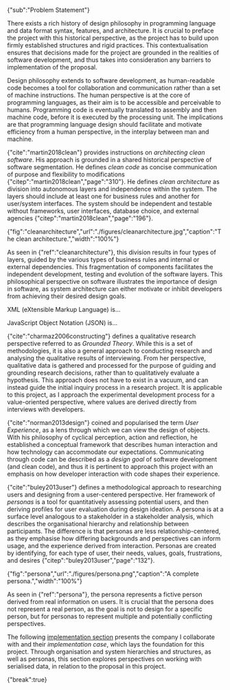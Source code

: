 {"sub":"Problem Statement"}

There exists a rich history of design philosophy in programming language and data format syntax, features, and architecture. It is crucial to preface the project with this historical perspective, as the project has to build upon firmly established structures and rigid practices. This contextualisation ensures that decisions made for the project are grounded in the realities of software development, and thus takes into consideration any barriers to implementation of the proposal.

Design philosophy extends to software development, as human-readable code becomes a tool for collaboration and communication rather than a set of machine instructions. The human perspective is at the core of programming languages, as their aim is to be accessible and perceivable to humans. Programming code is eventually translated to assembly and then machine code, before it is executed by the processing unit. The implications are that programming language design should facilitate and motivate efficiency from a human perspective, in the interplay between man and machine.

{"cite":"martin2018clean"} provides instructions on _architecting clean software_. His approach is grounded in a shared historical perspective of software segmentation. He defines _clean code_ as concise communication of purpose and flexibility to modifications {"citep":"martin2018clean","page":"310"}. He defines _clean architecture_ as division into autonomous layers and independence within the system. The layers should include at least one for business rules and another for user/system interfaces. The system should be independent and testable without frameworks, user interfaces, database choice, and external agencies {"citep":"martin2018clean","page":"196"}.

{"fig":"cleanarchitecture","url":"./figures/cleanarchitecture.jpg","caption":"The clean architecture.","width":"100%"}

As seen in {"ref":"cleanarchitecture"}, this division results in four types of layers, guided by the various types of business rules and internal or external dependencies. This fragmentation of components facilitates the independent development, testing and evolution of the software layers. This philosophical perspective on software illustrates the importance of design in software, as system architecture can either motivate or inhibit developers from achieving their desired design goals.

XML (eXtensible Markup Language) is...

JavaScript Object Notation (JSON) is...

{"cite":"charmaz2006constructing"} defines a qualitative research perspective referred to as _Grounded Theory_. While this is a set of methodologies, it is also a general approach to conducting research and analysing the qualitative results of interviewing. From her perspective, qualitative data is gathered and processed for the purpose of guiding and grounding research decisions, rather than to qualitatively evaluate a hypothesis. This approach does not have to exist in a vacuum, and can instead guide the initial inquiry process in a research project. It is applicable to this project, as I approach the experimental development process for a value-oriented perspective, where values are derived directly from interviews with developers.

{"cite":"norman2013design"} coined and popularised the term _User Experience_, as a lens through which we can view the design of objects. With his philosophy of cyclical perception, action and reflection, he established a conceptual framework that describes human interaction and how technology can accommodate our expectations. Communicating through code can be described as a _design goal_ of software development (and clean code), and thus it is pertinent to approach this project with an emphasis on how developer interaction with code shapes their experience.

{"cite":"buley2013user"} defines a methodological approach to researching users and designing from a user-centered perspective. Her framework of _personas_ is a tool for quantitatively assessing potential users, and then deriving profiles for user evaluation during design ideation. A persona is at a surface level analogous to a stakeholder in a stakeholder analysis, which describes the organisational hierarchy and relationship between participants. The difference is that personas are less relationship-centered, as they emphasise how differing backgrounds and perspectives can inform usage, and the experience derived from interaction. Personas are created by identifying, for each type of user, their needs, values, goals, frustrations, and desires {"citep":"buley2013user","page":"132"}.

{"fig":"persona","url":"./figures/persona.png","caption":"A complete persona.","width":"100%"}

As seen in {"ref":"persona"}, the persona represents a fictive person derived from real information on users. It is crucial that the persona does not represent a real person, as the goal is not to design for a specific person, but for personas to represent multiple and potentially conflicting perspectives.

The following [implementation section](#implementation) presents the company I collaborate with and their _implementation case_, which lays the foundation for this project. Through organisation and system hierarchies and structures, as well as personas, this section explores perspectives on working with serialised data, in relation to the proposal in this project.

{"break":true}